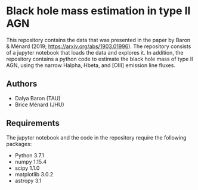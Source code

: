 # Black hole mass estimation in type II AGN

This repository contains the data that was presented in the paper by Baron & Ménard (2019; https://arxiv.org/abs/1903.01996).
The repository consists of a jupyter notebook that loads the data and explores it. 
In addition, the repository contains a python code to estimate the black hole mass of type II AGN, using the narrow Halpha, Hbeta, and [OIII] emission line fluxes.


## Authors
* Dalya Baron (TAU)
* Brice Ménard (JHU)

## Requirements
The jupyter notebook and the code in the repository require the following packages:
* Python 3.7.1
* numpy 1.15.4
* scipy 1.1.0
* matplotlib 3.0.2
* astropy 3.1
